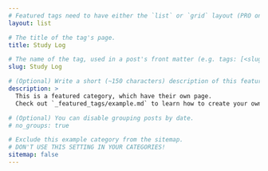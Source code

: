 ```yaml
---
# Featured tags need to have either the `list` or `grid` layout (PRO only).
layout: list

# The title of the tag's page.
title: Study Log

# The name of the tag, used in a post's front matter (e.g. tags: [<slug>]).
slug: Study Log

# (Optional) Write a short (~150 characters) description of this featured tag.
description: >
  This is a featured category, which have their own page.
  Check out `_featured_tags/example.md` to learn how to create your own.

# (Optional) You can disable grouping posts by date.
# no_groups: true

# Exclude this example category from the sitemap.
# DON'T USE THIS SETTING IN YOUR CATEGORIES!
sitemap: false
---
```

